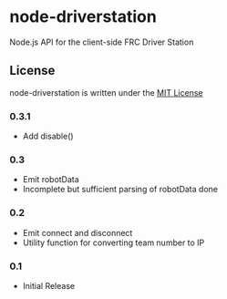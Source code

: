 # node-driverstation

Node.js API for the client-side FRC Driver Station 

## License

node-driverstation is written under the [MIT License](http://opensource.org/licenses/MIT)

### 0.3.1
- Add disable()

### 0.3
- Emit robotData
- Incomplete but sufficient parsing of robotData done

### 0.2
- Emit connect and disconnect
- Utility function for converting team number to IP

### 0.1
- Initial Release

